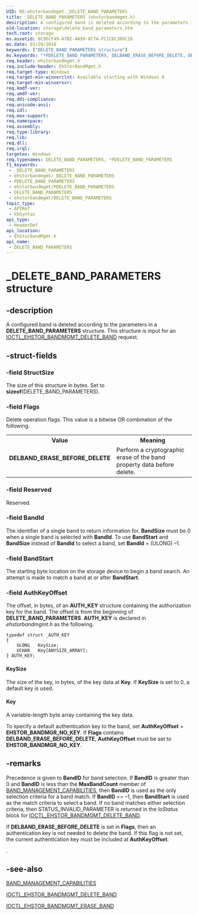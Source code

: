 ```yaml
---
UID: NS:ehstorbandmgmt._DELETE_BAND_PARAMETERS
title: _DELETE_BAND_PARAMETERS (ehstorbandmgmt.h)
description: A configured band is deleted according to the parameters in a DELETE_BAND_PARAMETERS structure. This structure is input for an IOCTL_EHSTOR_BANDMGMT_DELETE_BAND request.
old-location: storage\delete_band_parameters.htm
tech.root: storage
ms.assetid: 6C96CF49-A7B2-4A99-8C7A-FC1C8C389C18
ms.date: 03/29/2018
keywords: ["DELETE_BAND_PARAMETERS structure"]
ms.keywords: "*PDELETE_BAND_PARAMETERS, DELBAND_ERASE_BEFORE_DELETE, DELETE_BAND_PARAMETERS, DELETE_BAND_PARAMETERS structure [Storage Devices], PDELETE_BAND_PARAMETERS, PDELETE_BAND_PARAMETERS structure pointer [Storage Devices], _DELETE_BAND_PARAMETERS, ehstorbandmgmt/DELETE_BAND_PARAMETERS, ehstorbandmgmt/PDELETE_BAND_PARAMETERS, storage.delete_band_parameters"
req.header: ehstorbandmgmt.h
req.include-header: EhStorBandMgmt.h
req.target-type: Windows
req.target-min-winverclnt: Available starting with Windows 8
req.target-min-winversvr: 
req.kmdf-ver: 
req.umdf-ver: 
req.ddi-compliance: 
req.unicode-ansi: 
req.idl: 
req.max-support: 
req.namespace: 
req.assembly: 
req.type-library: 
req.lib: 
req.dll: 
req.irql: 
targetos: Windows
req.typenames: DELETE_BAND_PARAMETERS, *PDELETE_BAND_PARAMETERS
f1_keywords:
 - _DELETE_BAND_PARAMETERS
 - ehstorbandmgmt/_DELETE_BAND_PARAMETERS
 - PDELETE_BAND_PARAMETERS
 - ehstorbandmgmt/PDELETE_BAND_PARAMETERS
 - DELETE_BAND_PARAMETERS
 - ehstorbandmgmt/DELETE_BAND_PARAMETERS
topic_type:
 - APIRef
 - kbSyntax
api_type:
 - HeaderDef
api_location:
 - EhStorBandMgmt.h
api_name:
 - DELETE_BAND_PARAMETERS
---
```


# _DELETE_BAND_PARAMETERS structure


## -description

A configured band is deleted according to the parameters in a <b>DELETE_BAND_PARAMETERS</b> structure. This structure is input for an <a href="https://docs.microsoft.com/windows-hardware/drivers/ddi/ehstorbandmgmt/ni-ehstorbandmgmt-ioctl_ehstor_bandmgmt_delete_band"> IOCTL_EHSTOR_BANDMGMT_DELETE_BAND</a> request.

## -struct-fields

### -field StructSize

The size of this structure in bytes. Set to <b>sizeof</b>(DELETE_BAND_PARAMETERS).

### -field Flags

Delete operation flags. This value is a bitwise OR combination of the following.

<table>
<tr>
<th>Value</th>
<th>Meaning</th>
</tr>
<tr>
<td width="40%"><a id="DELBAND_ERASE_BEFORE_DELETE"></a><a id="delband_erase_before_delete"></a><dl>
<dt><b>DELBAND_ERASE_BEFORE_DELETE</b></dt>
</dl>
</td>
<td width="60%">
Perform a cryptographic erase of the band property data before delete.

</td>
</tr>
</table>

### -field Reserved

Reserved.

### -field BandId

The identifier of a single band to return information for. <b>BandSize</b> must be 0 when a single band is selected  with <b>BandId</b>. To use <b>BandStart</b> and <b>BandSize</b> instead of <b>BandId</b> to select a band, set <b>BandId</b> = (ULONG) –1.

### -field BandStart

The starting byte location on the storage device to begin a band search. An attempt is made to match a band at or after <b>BandStart</b>.

### -field AuthKeyOffset

The offset, in bytes, of an  <b> AUTH_KEY</b> structure containing the authorization key for the band. The offset is from the beginning of <b>DELETE_BAND_PARAMETERS</b>. <b>AUTH_KEY</b> is declared in <i>ehstorbandmgmt.h</i> as the following.


```
typedef struct _AUTH_KEY
{
    ULONG   KeySize;
    UCHAR   Key[ANYSIZE_ARRAY];
} AUTH_KEY;
```





#### KeySize

The size of the key, in bytes, of the key data at <b>Key</b>. If <b>KeySize</b> is set to 0, a default key is used.



#### Key

A variable-length byte array containing the key data.

To specify a default authentication key to the band, set   <b>AuthKeyOffset</b> = <b>EHSTOR_BANDMGR_NO_KEY</b>. If <b>Flags</b> contains <b>DELBAND_ERASE_BEFORE_DELETE</b>, <b>AuthKeyOffset</b> must be set to <b>EHSTOR_BANDMGR_NO_KEY</b>.

## -remarks

 Precedence is given to <b>BandID</b> for band selection. If <b>BandID</b>  is greater than   0 and  <b>BandID</b>  is less than the  <b>MaxBandCount</b> member of <a href="https://docs.microsoft.com/windows-hardware/drivers/ddi/ehstorbandmgmt/ns-ehstorbandmgmt-_band_management_capabilities">BAND_MANAGEMENT_CAPABILITIES</a>, then   <b>BandID</b> is used as the only selection criteria for a band match. If  <b>BandID</b> == –1, then <b>BandStart</b> is used as  the match criteria to select a band. If no band matches either selection criteria, then STATUS_INVALID_PARAMETER is returned in the <i>IoStatus</i> block for <a href="https://docs.microsoft.com/windows-hardware/drivers/ddi/ehstorbandmgmt/ni-ehstorbandmgmt-ioctl_ehstor_bandmgmt_delete_band">IOCTL_EHSTOR_BANDMGMT_DELETE_BAND</a>.

If <b>DELBAND_ERASE_BEFORE_DELETE</b> is set in <b>Flags</b>, then an authentication key is not needed to delete the band. If this flag is not set, the current authentication key must be included at <b>AuthKeyOffset</b>.

.

## -see-also

<a href="https://docs.microsoft.com/windows-hardware/drivers/ddi/ehstorbandmgmt/ns-ehstorbandmgmt-_band_management_capabilities">BAND_MANAGEMENT_CAPABILITIES</a>



<a href="https://docs.microsoft.com/windows-hardware/drivers/ddi/ehstorbandmgmt/ni-ehstorbandmgmt-ioctl_ehstor_bandmgmt_delete_band">IOCTL_EHSTOR_BANDMGMT_DELETE_BAND</a>



<a href="https://docs.microsoft.com/windows-hardware/drivers/ddi/ehstorbandmgmt/ni-ehstorbandmgmt-ioctl_ehstor_bandmgmt_erase_band">IOCTL_EHSTOR_BANDMGMT_ERASE_BAND</a>


